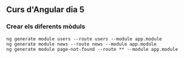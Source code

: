 ## Curs d'Angular dia 5

### Crear els diferents mòduls

```
ng generate module users --route users --module app.module
ng generate module news --route news --module app.module
ng generate module page-not-found --route ** --module app.module
```
